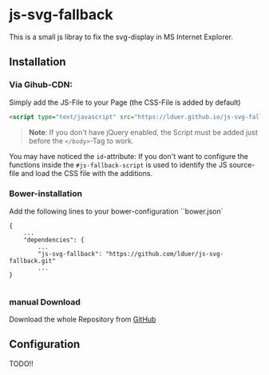 # js-svg-fallback

This is a small js libray to fix the svg-display in MS Internet Explorer.

## Installation

### Via Gihub-CDN: 

Simply add the JS-File to your Page (the CSS-File is added by default)

```html
<script type="text/javascript" src="https://lduer.github.io/js-svg-fallback/src/svg-fallback.js" id="js-fallback-script"></script>
```

> **Note**: If you don't have jQuery enabled, the Script must be added just before the ``</body>``-Tag to work.

You may have noticed the ``id``-attribute: If you don't want to configure the functions inside the ``#js-fallback-script`` is used to identify the JS source-file and load the CSS file with the additions.

### Bower-installation

Add the following lines to your bower-configuration ``bower.json`

```
{
    ...
    "dependencies": {
        ...
        "js-svg-fallback": "https://github.com/lduer/js-svg-fallback.git"
        ...
}


```

### manual Download

Download the whole Repository from [GitHub](https://github.com/lduer/js-svg-fallback/archive/master.zip)


## Configuration

TODO!!